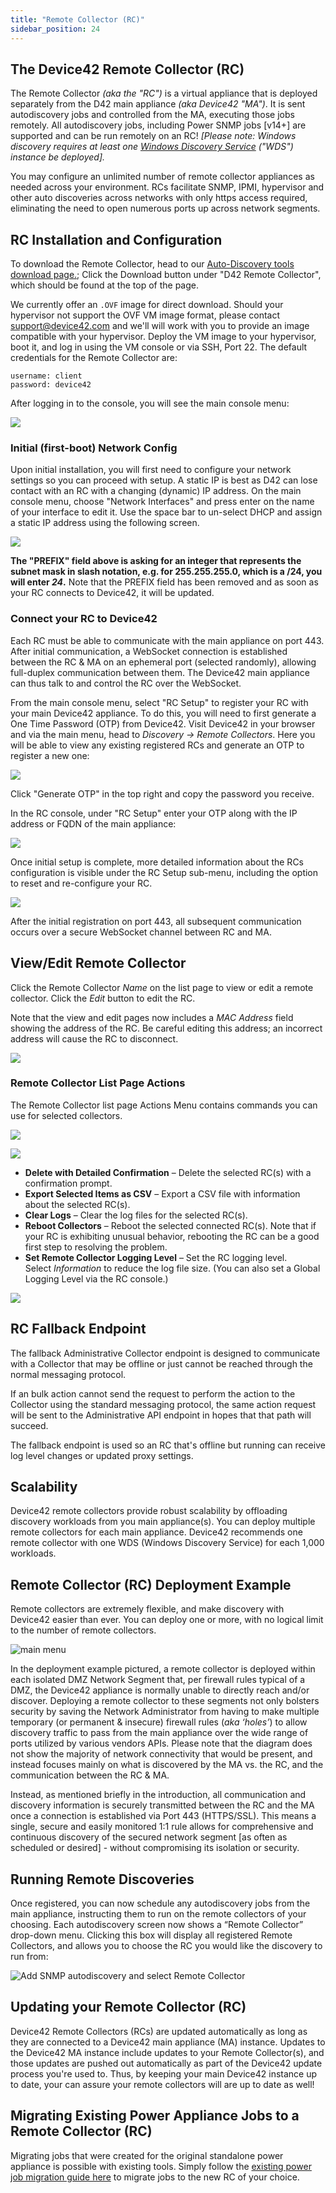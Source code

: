 ```yaml
---
title: "Remote Collector (RC)"
sidebar_position: 24
---
```


## The Device42 Remote Collector (RC)

The Remote Collector _(aka the "RC")_ is a virtual appliance that is deployed separately from the D42 main appliance _(aka Device42 "MA")_. It is sent autodiscovery jobs and controlled from the MA, executing those jobs remotely. All autodiscovery jobs, including Power SNMP jobs \[v14+\] are supported and can be run remotely on an RC! _\[Please note: Windows discovery requires at least one [Windows Discovery Service](getstarted/installation/windows-discovery-service-installation.md) ("WDS") instance be deployed\]._

You may configure an unlimited number of remote collector appliances as needed across your environment. RCs facilitate SNMP, IPMI, hypervisor and other auto discoveries across networks with only https access required, eliminating the need to open numerous ports up across network segments.

## RC Installation and Configuration

To download the Remote Collector, head to our [Auto-Discovery tools download page.](https://www.device42.com/autodiscovery/); Click the Download button under "D42 Remote Collector", which should be found at the top of the page.

We currently offer an `.OVF` image for direct download. Should your hypervisor not support the OVF VM image format, please contact support@device42.com and we'll will work with you to provide an image compatible with your hypervisor. Deploy the VM image to your hypervisor, boot it, and log in using the VM console or via SSH, Port 22. The default credentials for the Remote Collector are:

```
username: client
password: device42
```

After logging in to the console, you will see the main console menu:

![](/assets/images/D42-23170_RC-console-menu-3-18-06-DM.png)

### Initial (first-boot) Network Config

Upon initial installation, you will first need to configure your network settings so you can proceed with setup. A static IP is best as D42 can lose contact with an RC with a changing (dynamic) IP address. On the main console menu, choose "Network Interfaces" and press enter on the name of your interface to edit it. Use the space bar to un-select DHCP and assign a static IP address using the following screen.

![](/assets/images/D42-23170_RC-edit-network-interface.png)

**The "PREFIX" field above is asking for an integer that represents the subnet mask in slash notation, e.g. for 255.255.255.0, which is a /24, you will enter _24_.** Note that the PREFIX field has been removed and as soon as your RC connects to Device42, it will be updated.

### Connect your RC to Device42

Each RC must be able to communicate with the main appliance on port 443. After initial communication, a WebSocket connection is established between the RC & MA on an ephemeral port (selected randomly), allowing full-duplex communication between them. The Device42 main appliance can thus talk to and control the RC over the WebSocket.

From the main console menu, select "RC Setup" to register your RC with your main Device42 appliance. To do this, you will need to first generate a One Time Password (OTP) from Device42. Visit Device42 in your browser and via the main menu, head to _Discovery -> Remote Collectors_. Here you will be able to view any existing registered RCs and generate an OTP to register a new one:

![](/assets/images/D42-23170_RC-list-page.png)

Click "Generate OTP" in the top right and copy the password you receive.

In the RC console, under "RC Setup" enter your OTP along with the IP address or FQDN of the main appliance:

![](/assets/images/D42-23170_RC-setup-OTP.png)

Once initial setup is complete, more detailed information about the RCs configuration is visible under the RC Setup sub-menu, including the option to reset and re-configure your RC.

![](/assets/images/D42-23170_RC-setup-before-reset.png)

After the initial registration on port 443, all subsequent communication occurs over a secure WebSocket channel between RC and MA.

## View/Edit Remote Collector

Click the Remote Collector _Name_ on the list page to view or edit a remote collector. Click the _Edit_ button to edit the RC.

Note that the view and edit pages now includes a _MAC Address_ field showing the address of the RC. Be careful editing this address; an incorrect address will cause the RC to disconnect.

![](/assets/images/D42-23170_RC-edit-page.png)

### Remote Collector List Page Actions

The Remote Collector list page Actions Menu contains commands you can use for selected collectors.

![](/assets/images/D42-23170_RC-list-page-action-log-level-action-dd.png)

![](/assets/images/D42-23170_RC-list-page-action-log-level.png)

- **Delete with Detailed Confirmation** – Delete the selected RC(s) with a confirmation prompt.
- **Export Selected Items as CSV** – Export a CSV file with information about the selected RC(s).
- **Clear Logs** – Clear the log files for the selected RC(s).
- **Reboot Collectors** – Reboot the selected connected RC(s). Note that if your RC is exhibiting unusual behavior, rebooting the RC can be a good first step to resolving the problem.
- **Set Remote Collector Logging Level** – Set the RC logging level. Select _Information_ to reduce the log file size. (You can also set a Global Logging Level via the RC console.)

![](/assets/images/D42-23170_RC-list-page-set-log-level-2.png)

## RC Fallback Endpoint

The fallback Administrative Collector endpoint is designed to communicate with a Collector that may be offline or just cannot be reached through the normal messaging protocol. 

If an bulk action cannot send the request to perform the action to the Collector using the standard messaging protocol, the same action request will be sent to the Administrative API endpoint in hopes that that path will succeed.

The fallback endpoint is used so an RC that's offline but running can receive log level changes or updated proxy settings.

## Scalability

Device42 remote collectors provide robust scalability by offloading discovery workloads from you main appliance(s). You can deploy multiple remote collectors for each main appliance. Device42 recommends one remote collector with one WDS (Windows Discovery Service) for each 1,000 workloads.

## Remote Collector (RC) Deployment Example

Remote collectors are extremely flexible, and make discovery with Device42 easier than ever. You can deploy one or more, with no logical limit to the number of remote collectors. 

![main menu](/assets/images/D42_RC_deploy_example.png)

In the deployment example pictured, a remote collector is deployed within each isolated DMZ Network Segment that, per firewall rules typical of a DMZ, the Device42 appliance is normally unable to directly reach and/or discover. Deploying a remote collector to these segments not only bolsters security by saving the Network Administrator from having to make multiple temporary (or permanent & insecure) firewall rules (_aka ‘holes’_) to allow discovery traffic to pass from the main appliance over the wide range of ports utilized by various vendors APIs. Please note that the diagram does not show the majority of network connectivity that would be present, and instead focuses mainly on what is discovered by the MA vs. the RC, and the communication between the RC & MA.

Instead, as mentioned briefly in the introduction, all communication and discovery information is securely transmitted between the RC and the MA once a connection is established via Port 443 (HTTPS/SSL). This means a single, secure and easily monitored 1:1 rule allows for comprehensive and continuous discovery of the secured network segment \[as often as scheduled or desired\] - without compromising its isolation or security.

## Running Remote Discoveries

Once registered, you can now schedule any autodiscovery jobs from the main appliance, instructing them to run on the remote collectors of your choosing. Each autodiscovery screen now shows a “Remote Collector” drop-down menu. Clicking this box will display all registered Remote Collectors, and allows you to choose the RC you would like the discovery to run from:

![Add SNMP autodiscovery and select Remote Collector](/assets/images/Add-SNMP-autodisc-RC-v15.PNG)

## Updating your Remote Collector (RC)

Device42 Remote Collectors (RCs) are updated automatically as long as they are connected to a Device42 main appliance (MA) instance. Updates to the Device42 MA instance include updates to your Remote Collector(s), and those updates are pushed out automatically as part of the Device42 update process you're used to. Thus, by keeping your main Device42 instance up to date, your can assure your remote collectors will are up to date as well!

## Migrating Existing Power Appliance Jobs to a Remote Collector (RC)

Migrating jobs that were created for the original standalone power appliance is possible with existing tools. Simply follow the [existing power job migration guide here](../infrastructure-management/power-and-environmental-monitoring/power-rc-setup-job-migration.md) to migrate jobs to the new RC of your choice.
